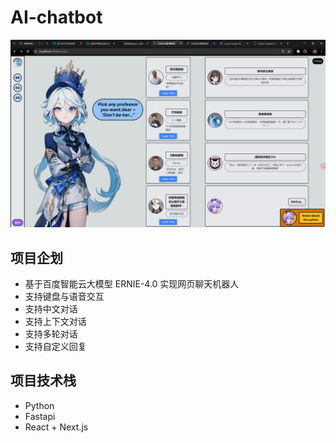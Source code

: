 # AI-chatbot

![39af3e9e5f628ceb12fc77e8d5768cb.png](39af3e9e5f628ceb12fc77e8d5768cb.png)

## 项目企划

- 基于百度智能云大模型 ERNIE-4.0 实现网页聊天机器人
- 支持键盘与语音交互
- 支持中文对话
- 支持上下文对话
- 支持多轮对话
- 支持自定义回复

## 项目技术栈

- Python
- Fastapi
- React + Next.js
